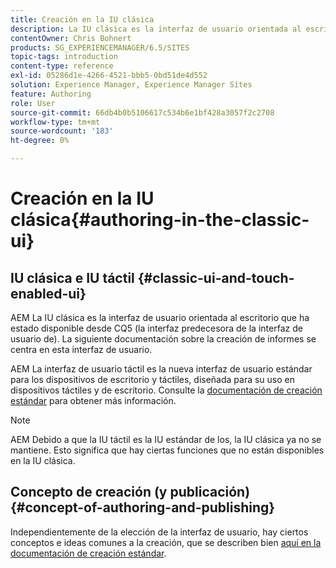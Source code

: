 ```yaml
---
title: Creación en la IU clásica
description: La IU clásica es la interfaz de usuario orientada al escritorio que ha estado disponible desde CQ5. La siguiente documentación sobre la creación de informes se centra en esta interfaz de usuario. AEM La interfaz de usuario táctil es la nueva interfaz de usuario estándar para los dispositivos de escritorio y táctiles, diseñada para su uso en dispositivos táctiles y de escritorio. Consulte la documentación de creación estándar para obtener más información.
contentOwner: Chris Bohnert
products: SG_EXPERIENCEMANAGER/6.5/SITES
topic-tags: introduction
content-type: reference
exl-id: 05286d1e-4266-4521-bbb5-0bd51de4d552
solution: Experience Manager, Experience Manager Sites
feature: Authoring
role: User
source-git-commit: 66db4b0b5106617c534b6e1bf428a3057f2c2708
workflow-type: tm+mt
source-wordcount: '183'
ht-degree: 0%

---
```


# Creación en la IU clásica{#authoring-in-the-classic-ui}

## IU clásica e IU táctil {#classic-ui-and-touch-enabled-ui}

AEM La IU clásica es la interfaz de usuario orientada al escritorio que ha estado disponible desde CQ5 (la interfaz predecesora de la interfaz de usuario de). La siguiente documentación sobre la creación de informes se centra en esta interfaz de usuario.

AEM La interfaz de usuario táctil es la nueva interfaz de usuario estándar para los dispositivos de escritorio y táctiles, diseñada para su uso en dispositivos táctiles y de escritorio. Consulte la [documentación de creación estándar](/help/sites-authoring/author.md) para obtener más información.

>[!NOTE]
>
>AEM Debido a que la IU táctil es la IU estándar de los, la IU clásica ya no se mantiene. Esto significa que hay ciertas funciones que no están disponibles en la IU clásica.

## Concepto de creación (y publicación) {#concept-of-authoring-and-publishing}

Independientemente de la elección de la interfaz de usuario, hay ciertos conceptos e ideas comunes a la creación, que se describen bien [aquí en la documentación de creación estándar](/help/sites-authoring/author.md#concept-of-authoring-and-publishing).
